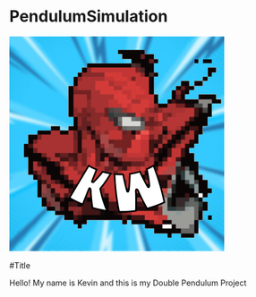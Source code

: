 # PendulumSimulation
<img src="SpiderManIcon!.png"></img>


#Title
<p>Hello! My name is Kevin and this is my Double Pendulum Project</p>

